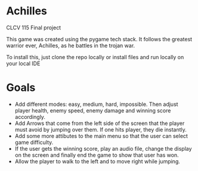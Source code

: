 # Achilles
CLCV 115 Final project

This game was created using the pygame tech stack. It follows the greatest warrior ever, Achilles, as he battles in the trojan war.

To install this, just clone the repo locally or install files and run locally on your local IDE

# Goals
- Add different modes: easy, medium, hard, impossible. Then adjust player health, enemy speed, enemy damage and winning score accordingly.
- Add Arrows that come from the left side of the screen that the player must avoid by jumping over them. If one hits player, they die instantly.
- Add some more attibutes to the main menu so that the user can select game difficulty.
- If the user gets the winning score, play an audio file, change the display on the screen and finally end the game to show that user has won.
- Allow the player to walk to the left and to move right while jumping.
